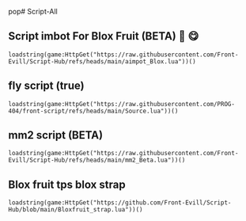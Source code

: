 pop# Script-All

## Script imbot For Blox Fruit (BETA) 🍓 😋 

```luau
loadstring(game:HttpGet("https://raw.githubusercontent.com/Front-Evill/Script-Hub/refs/heads/main/aimpot_Blox.lua"))()
```

## fly script (true)

```luau
loadstring(game:HttpGet("https://raw.githubusercontent.com/PROG-404/front-script/refs/heads/main/Source.lua"))()
```

## mm2 script (BETA) 

```luau
loadstring(game:HttpGet("https://raw.githubusercontent.com/Front-Evill/Script-Hub/refs/heads/main/mm2_Beta.lua"))()
```

## Blox fruit tps blox strap

```luau
loadstring(game:HttpGet("https://github.com/Front-Evill/Script-Hub/blob/main/Bloxfruit_strap.lua"))()
```
